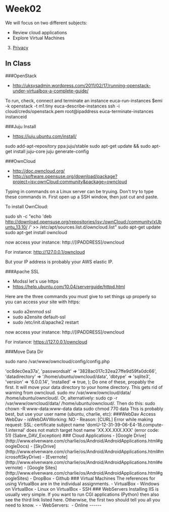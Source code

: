 Week02
======

We will focus on two different subjects:

-   Review cloud applications
-   Explore Virtual Machines
3.  [Privacy](http://bit.ly/1ak3jVM)

In Class
--------

###OpenStack

- <http://uksysadmin.wordpress.com/2011/02/17/running-openstack-under-virtualbox-a-complete-guide/>


 To run, check, connect and terminate an instance
      euca-run-instances $emi -k openstack -t m1.tiny
      euca-describe-instances
      ssh -i cloud/creds/openstack.pem root@ipaddress
      euca-terminate-instances instanceid

###Juju Install

- <https://juju.ubuntu.com/install/>

sudo add-apt-repository ppa:juju/stable
sudo apt-get update && sudo apt-get install juju-core
juju generate-config

###OwnCloud

- <http://doc.owncloud.org/>
- <http://software.opensuse.org/download/package?project=isv:ownCloud:community&package=owncloud>

Typing in commands on a Linux server can be tryuing. Don't try to 
type these commands in. First open up a SSH window, then just cut 
and paste.

To install OwnCloud:

sudo sh -c "echo 'deb http://download.opensuse.org/repositories/isv:/ownCloud:/community/xUbuntu_13.10/ /' >> /etc/apt/sources.list.d/owncloud.list"
sudo apt-get update
sudo apt-get install owncloud

now access your instance: http://[IPADDRESS]/owncloud

For instance: http://127.0.0.1/owncloud

But your IP address is probably your AWS elastic IP.

###Apache SSL

- Modssl let's use https
- https://help.ubuntu.com/10.04/serverguide/httpd.html

Here are the three commands you must give to set things up properly
so you can access your site with https:

- sudo a2enmod ssl
- sudo a2ensite default-ssl
- sudo /etc/init.d/apache2 restart

now access your instance: http://[IPADDRESS]/owncloud

For instance: https://127.0.0.1/owncloud

###Move Data Dir

sudo nano /var/www/owncloud/config/config.php

<?php
$CONFIG = array (
  'instanceid' => 'oc8dec0ea37a',
  'passwordsalt' => '3828ac017c32ea27ffe9d59fa0dc66',
  'datadirectory' => '/home/ubuntu/owncloud/data',
  'dbtype' => 'sqlite3',
  'version' => '6.0.0.14',
  'installed' => true,
);

Do one of these, propably the first. It will move your data 
directory to your home directory. This gets rid of warning from
owncloud.

sudo mv /var/www/owncloud/data/ /home/ubuntu/owncloud/. 

Or, alternatively:

sudo cp -r /var/www/owncloud/data/ /home/ubuntu/owncloud/.

Then do this:

sudo chown -R www-data:www-data data
sudo chmod 770 data


This is probably best, but use your user name (ubuntu, charlie, etc):

###WebDav

Access WebDav

- <https://XX.XX.XXX.XXX/owncloud/remote.php/webdav>

isWebDAVWorking: NO - Reason: [CURL] Error while making request: 
SSL: certificate subject name 'domU-12-31-39-06-E4-18.compute-1.internal' 
does not match target host name 'XX.XX.XXX.XXX' (error code: 51) (Sabre_DAV_Exception)

### Cloud Applications

-   [Google Drive](http://www.elvenware.com/charlie/os/Android/AndroidApplications.html#googleDocs)
-   [SkyDrive](http://www.elvenware.com/charlie/os/Android/AndroidApplications.html#microsoftSkyDrive)
-   [Evernote](http://www.elvenware.com/charlie/os/Android/AndroidApplications.html#evernote)
-   [Google Sites](http://www.elvenware.com/charlie/os/Android/AndroidApplications.html#googleSites)
-   DropBox
-   Github

### Virtual Machines

The references for using VirtualBox are in the individual assignments.

-   VirtualBox
-   Windows on VirtualBox
-   Linux on VirtualBox
-   SSH

### WebServers

Installing IIS is usually very simple. If you want to run CGI applications
(Python) then also see the third link listed here. Otherwise, the first two
should tell you all you need to know.

-   <http://www.elvenware.com/charlie/development/web/Server/SetupAWebSite.html#install>
-   WebServers: <http://bit.ly/Q9A4Ne>
-   <http://www.elvenware.com/charlie/development/web/Python/python_iis.html>

Online
------


